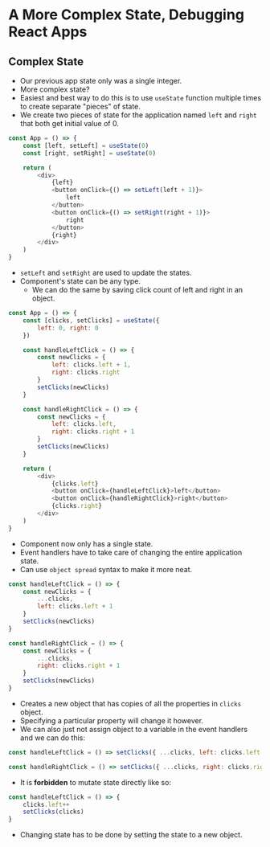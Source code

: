 # A More Complex State, Debugging React Apps

## Complex State
- Our previous app state only was a single integer.
- More complex state?
- Easiest and best way to do this is to use `useState` function multiple times to create separate "pieces" of state.
- We create two pieces of state for the application named `left` and `right` that both get initial value of 0.
```javascript
const App = () => {
    const [left, setLeft] = useState(0)
    const [right, setRight] = useState(0)

    return (
        <div>
            {left}
            <button onClick={() => setLeft(left + 1)}>
                left
            </button>
            <button onClick={() => setRight(right + 1)}>
                right
            </button>
            {right}
        </div>
    )
}
```
- `setLeft` and `setRight` are used to update the states.
- Component's state can be any type.
    - We can do the same by saving click count of left and right in an object.
```javascript
const App = () => {
    const [clicks, setClicks] = useState({
        left: 0, right: 0
    })

    const handleLeftClick = () => {
        const newClicks = {
            left: clicks.left + 1,
            right: clicks.right
        }
        setClicks(newClicks)
    }

    const handleRightClick = () => {
        const newClicks = {
            left: clicks.left,
            right: clicks.right + 1
        }
        setClicks(newClicks)
    }

    return (
        <div>
            {clicks.left}
            <button onClick={handleLeftClick}>left</button>
            <button onClick={handleRightClick}>right</button>
            {clicks.right}
        </div>
    )
}
```
- Component now only has a single state.
- Event handlers have to take care of changing the entire application state.
- Can use `object spread` syntax to make it more neat.
```javascript
const handleLeftClick = () => {
    const newClicks = {
        ...clicks,
        left: clicks.left + 1
    }
    setClicks(newClicks)
}

const handleRightClick = () => {
    const newClicks = {
        ...clicks,
        right: clicks.right + 1
    }
    setClicks(newClicks)
}
```
- Creates a new object that has copies of all the properties in `clicks` object.
- Specifying a particular property will change it however.
- We can also just not assign object to a variable in the event handlers and we can do this:
```javascript
const handleLeftClick = () => setClicks({ ...clicks, left: clicks.left + 1 })

const handleRightClick = () => setClicks({ ...clicks, right: clicks.right + 1 })
```
- It is **forbidden** to mutate state directly like so:
```javascript
const handleLeftClick = () => {
    clicks.left++
    setClicks(clicks)
}
```
- Changing state has to be done by setting the state to a new object.